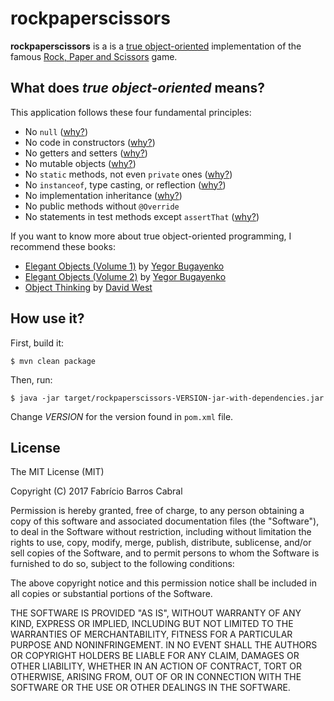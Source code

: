 # rockpaperscissors

**rockpaperscissors** is a is a [true object-oriented](http://www.yegor256.com/2014/11/20/seven-virtues-of-good-object.html)
implementation of the famous [Rock, Paper and Scissors](https://en.wikipedia.org/wiki/Rock%E2%80%93paper%E2%80%93scissors) game.


## What does *true object-oriented* means?

This application follows these four fundamental principles:

  * No `null` ([why?](http://www.yegor256.com/2014/05/13/why-null-is-bad.html))
  * No code in constructors ([why?](http://www.yegor256.com/2015/05/07/ctors-must-be-code-free.html))
  * No getters and setters ([why?](http://www.yegor256.com/2014/09/16/getters-and-setters-are-evil.html))
  * No mutable objects ([why?](http://www.yegor256.com/2014/06/09/objects-should-be-immutable.html))
  * No `static` methods, not even `private` ones ([why?](http://www.yegor256.com/2017/02/07/private-method-is-new-class.html))
  * No `instanceof`, type casting, or reflection ([why?](http://www.yegor256.com/2015/04/02/class-casting-is-anti-pattern.html))
  * No implementation inheritance ([why?](http://www.yegor256.com/2016/09/13/inheritance-is-procedural.html))
  * No public methods without `@Override`
  * No statements in test methods except `assertThat` ([why?](http://www.yegor256.com/2017/05/17/single-statement-unit-tests.html))

If you want to know more about true object-oriented programming, I recommend
these books:

- [Elegant Objects (Volume 1)](https://www.amazon.com/Elegant-Objects-1-Yegor-Bugayenko/dp/1519166915) by
[Yegor Bugayenko](http://www.yegor256.com)
- [Elegant Objects (Volume 2)](https://www.amazon.com/Elegant-Objects-2-Yegor-Bugayenko/dp/1534908307) by
[Yegor Bugayenko](http://www.yegor256.com)
- [Object Thinking](https://www.amazon.com/Object-Thinking-Developer-Reference-David/dp/0735619654)
by [David West](http://davewest.us)


## How use it?

First, build it:

```
$ mvn clean package
```

Then, run:

```
$ java -jar target/rockpaperscissors-VERSION-jar-with-dependencies.jar
```

Change *VERSION* for the version found in `pom.xml` file.


## License

The MIT License (MIT)

Copyright (C) 2017 Fabrício Barros Cabral

Permission is hereby granted, free of charge, to any person obtaining a copy
of this software and associated documentation files (the "Software"), to deal
in the Software without restriction, including without limitation the rights
to use, copy, modify, merge, publish, distribute, sublicense, and/or sell
copies of the Software, and to permit persons to whom the Software is
furnished to do so, subject to the following conditions:

The above copyright notice and this permission notice shall be included in
all copies or substantial portions of the Software.

THE SOFTWARE IS PROVIDED "AS IS", WITHOUT WARRANTY OF ANY KIND, EXPRESS OR
IMPLIED, INCLUDING BUT NOT LIMITED TO THE WARRANTIES OF MERCHANTABILITY,
FITNESS FOR A PARTICULAR PURPOSE AND NONINFRINGEMENT. IN NO EVENT SHALL THE
AUTHORS OR COPYRIGHT HOLDERS BE LIABLE FOR ANY CLAIM, DAMAGES OR OTHER
LIABILITY, WHETHER IN AN ACTION OF CONTRACT, TORT OR OTHERWISE, ARISING FROM,
OUT OF OR IN CONNECTION WITH THE SOFTWARE OR THE USE OR OTHER DEALINGS IN THE
SOFTWARE.
